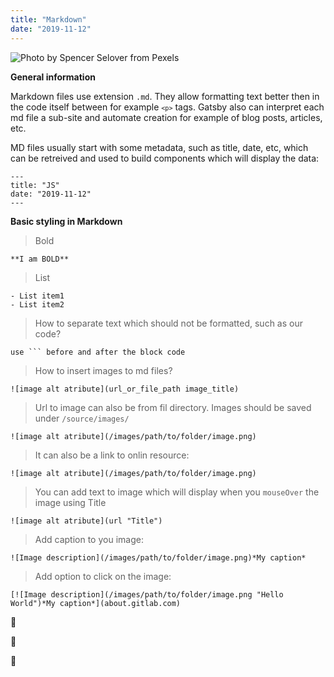 ```yaml
---
title: "Markdown"
date: "2019-11-12"
---
```


![](https://i.imgur.com/VIj56ca.jpg "Photo by Spencer Selover from Pexels")

**General information**

Markdown files use extension <code>.md</code>. They allow formatting text better then in the code itself between for example <code>```<p>```</code> tags. Gatsby also can interpret each md file a sub-site and automate creation for example of blog posts, articles, etc.

MD files usually start with some metadata, such as title, date, etc, which can be retreived and used to build components which will display the data:
```
---
title: "JS"
date: "2019-11-12"
---
```

**Basic styling in Markdown**
> Bold
```
**I am BOLD**
```
> List
```
- List item1
- List item2
```

>How to separate text which should not be formatted, such as our code?
```
use ``` before and after the block code
```

>How to insert images to md files?
```
![image alt atribute](url_or_file_path image_title)
```

>Url to image can also be from fil directory. Images should be saved under <code>/source/images/</code>
```
![image alt atribute](/images/path/to/folder/image.png)
```

>It can also be a link to onlin resource:
```
![image alt atribute](/images/path/to/folder/image.png)
```

>You can add text to image which will display when you <code>mouseOver</code> the image using Title
```
![image alt atribute](url "Title")
```

>Add caption to you image:
```
![Image description](/images/path/to/folder/image.png)*My caption*
```

>Add option to click on the image:
```
[![Image description](/images/path/to/folder/image.png "Hello World")*My caption*](about.gitlab.com)
```

:monkey:

🐒

🌠